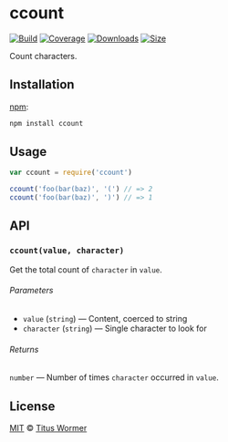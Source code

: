 # ccount

[![Build][build-badge]][build]
[![Coverage][coverage-badge]][coverage]
[![Downloads][downloads-badge]][downloads]
[![Size][size-badge]][size]

Count characters.

## Installation

[npm][]:

```bash
npm install ccount
```

## Usage

```javascript
var ccount = require('ccount')

ccount('foo(bar(baz)', '(') // => 2
ccount('foo(bar(baz)', ')') // => 1
```

## API

### `ccount(value, character)`

Get the total count of `character` in `value`.

###### Parameters

*   `value` (`string`) — Content, coerced to string
*   `character` (`string`) — Single character to look for

###### Returns

`number` — Number of times `character` occurred in `value`.

## License

[MIT][license] © [Titus Wormer][author]

<!-- Definitions -->

[build-badge]: https://img.shields.io/travis/wooorm/ccount.svg

[build]: https://travis-ci.org/wooorm/ccount

[coverage-badge]: https://img.shields.io/codecov/c/github/wooorm/ccount.svg

[coverage]: https://codecov.io/github/wooorm/ccount

[downloads-badge]: https://img.shields.io/npm/dm/ccount.svg

[downloads]: https://www.npmjs.com/package/ccount

[size-badge]: https://img.shields.io/bundlephobia/minzip/ccount.svg

[size]: https://bundlephobia.com/result?p=ccount

[npm]: https://docs.npmjs.com/cli/install

[license]: license

[author]: https://wooorm.com
